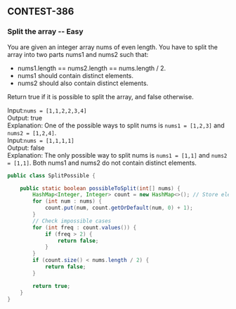 ## CONTEST-386

### Split the array -- Easy
You are given an integer array nums of even length. You have to split the array into two parts nums1 and nums2 such that:
</br>
- nums1.length == nums2.length == nums.length / 2.
- nums1 should contain distinct elements.
- nums2 should also contain distinct elements.

Return true if it is possible to split the array, and false otherwise.

Input:`nums = [1,1,2,2,3,4]`
</br>
Output: true
</br>
Explanation: One of the possible ways to split nums is `nums1 = [1,2,3]` and `nums2 = [1,2,4]`.
</br>
Input:`nums = [1,1,1,1]`
</br>
Output: false
</br>
Explanation: The only possible way to split nums is `nums1 = [1,1]` and `nums2 = [1,1]`. Both nums1 and nums2 do not contain distinct elements.

```java
public class SplitPossible {

    public static boolean possibleToSplit(int[] nums) {
        HashMap<Integer, Integer> count = new HashMap<>(); // Store element frequencies
        for (int num : nums) {
            count.put(num, count.getOrDefault(num, 0) + 1);
        }
        // Check impossible cases
        for (int freq : count.values()) {
            if (freq > 2) {
                return false;
            }
        }
        if (count.size() < nums.length / 2) {
            return false;
        }

        return true;
    }
}
```
